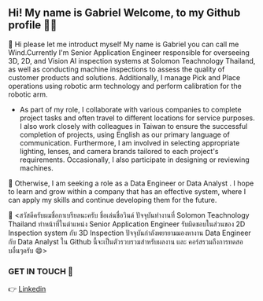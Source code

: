 ## Hi! My name is Gabriel Welcome, to my Github profile 👋✨

💬 Hi please let me introduct myself My name is Gabriel you can call me Wind.Currently I'm Senior Application Engineer responsible for overseeing 3D, 2D, and Vision AI inspection systems at Solomon Teachnology Thailand, as well as conducting machine inspections to assess the quality of customer products and solutions. Additionally, I manage Pick and Place operations using robotic arm technology and perform calibration for the robotic arm.

- As part of my role, I collaborate with various companies to complete project tasks and often travel to different locations for service purposes. I also work closely with colleagues in Taiwan to ensure the successful completion of projects, using English as our primary language of communication. Furthermore, I am involved in selecting appropriate lighting, lenses, and camera brands tailored to each project's requirements. Occasionally, I also participate in designing or reviewing machines.

🌱 Otherwise, I am seeking a role as a Data Engineer or Data Analyst . I hope to learn and grow within a company that has an effective system, where I can apply my skills and continue developing them for the future.

💬 <สวัสดีครับผมชื่อกาเบรียลนะครับ ชื่อเล่นชื่อวินด์ ปัจจุบันทำงานที่ Solomon Teachnology Thailand ทำหน้าที่ในตำแหน่ง Senior Application Engineer 
รับผิดชอบในส่วนของ 2D Inspection system กับ 3D Inspection ปัจจุบันกำลังพยายามมองหางาน Data Engineer กับ Data Analyst ใน Github นี้จะเป็นตัวรวบรวมสำหรับผลงาน และ คอร์สรวมถึงการทดสอบอื่นๆครับ 😄>


### GET IN TOUCH 👀
👉 [Linkedin](https://www.linkedin.com/in/gabriel-phorncharoenmusikul-9b863b271/)





